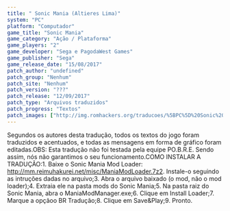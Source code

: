 ```yaml
---
title: " Sonic Mania (Altieres Lima)"
system: "PC"
platform: "Computador"
game_title: "Sonic Mania"
game_category: "Ação / Plataforma"
game_players: "2"
game_developer: "Sega e PagodaWest Games"
game_publisher: "Sega"
game_release_date: "15/08/2017"
patch_author: "undefined"
patch_group: "Nenhum"
patch_site: "Nenhum"
patch_version: "???"
patch_release: "12/09/2017"
patch_type: "Arquivos traduzidos"
patch_progress: "Textos"
patch_images: ["http://img.romhackers.org/traducoes/%5BPC%5D%20Sonic%20Mania%20-%20Altieres%20Lima%20e%20Bugadinho%20Gamers%20-%201.jpg","http://img.romhackers.org/traducoes/%5BPC%5D%20Sonic%20Mania%20-%20Altieres%20Lima%20e%20Bugadinho%20Gamers%20-%202.jpg","http://img.romhackers.org/traducoes/%5BPC%5D%20Sonic%20Mania%20-%20Altieres%20Lima%20e%20Bugadinho%20Gamers%20-%203.jpg"]
---
```

Segundos os autores desta tradução, todos os textos do jogo foram traduzidos e acentuados, e todas as mensagens em forma de gráfico foram editadas.OBS: Esta tradução não foi testada pela equipe PO.B.R.E. Sendo assim, nós não garantimos o seu funcionamento.COMO INSTALAR A TRADUÇÃO:1. Baixe o Sonic Mania Mod Loader: http://mm.reimuhakurei.net/misc/ManiaModLoader.7z2. Instale-o seguindo as intruções dadas no arquivo;3. Abra o arquivo baixado (o mod, não o mod loader);4. Extraia ele na pasta mods do Sonic Mania;5. Na pasta raiz do Sonic Mania, abra o ManiaModManager.exe;6. Clique em Install Loader;7. Marque a opçãoo BR Tradução;8. Clique em Save&Play;9. Pronto.